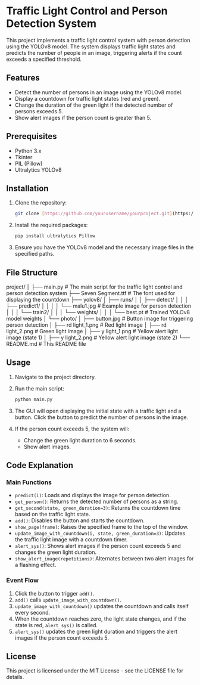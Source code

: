 # Traffic Light Control and Person Detection System

This project implements a traffic light control system with person detection using the YOLOv8 model. The system displays traffic light states and predicts the number of people in an image, triggering alerts if the count exceeds a specified threshold.

## Features

- Detect the number of persons in an image using the YOLOv8 model.
- Display a countdown for traffic light states (red and green).
- Change the duration of the green light if the detected number of persons exceeds 5.
- Show alert images if the person count is greater than 5.

## Prerequisites

- Python 3.x
- Tkinter
- PIL (Pillow)
- Ultralytics YOLOv8

## Installation

1. Clone the repository:
    ```sh
    git clone [https://github.com/yourusername/yourproject.git](https://github.com/Samlue1119/final_project_yolov8.git)
    ```

2. Install the required packages:
    ```sh
    pip install ultralytics Pillow
    ```

3. Ensure you have the YOLOv8 model and the necessary image files in the specified paths.

## File Structure

project/
│
├── main.py # The main script for the traffic light control and person detection system
├── Seven Segment.ttf # The font used for displaying the countdown
├── yolov8/
│ ├── runs/
│ │ ├── detect/
│ │ │ ├── predict1/
│ │ │ │ └── malu1.jpg # Example image for person detection
│ │ │ └── train2/
│ │ │ └── weights/
│ │ │ └── best.pt # Trained YOLOv8 model weights
│ └── photo/
│ ├── button.jpg # Button image for triggering person detection
│ ├── rd light_1.png # Red light image
│ ├── rd light_2.png # Green light image
│ ├── y light_1.png # Yellow alert light image (state 1)
│ ├── y light_2.png # Yellow alert light image (state 2)
└── README.md # This README file

## Usage

1. Navigate to the project directory.

2. Run the main script:
    ```sh
    python main.py
    ```

3. The GUI will open displaying the initial state with a traffic light and a button. Click the button to predict the number of persons in the image.

4. If the person count exceeds 5, the system will:
   - Change the green light duration to 6 seconds.
   - Show alert images.

## Code Explanation

### Main Functions

- `predict(i)`: Loads and displays the image for person detection.
- `get_person()`: Returns the detected number of persons as a string.
- `get_second(state, green_duration=3)`: Returns the countdown time based on the traffic light state.
- `add()`: Disables the button and starts the countdown.
- `show_page(frame)`: Raises the specified frame to the top of the window.
- `update_image_with_countdown(i, state, green_duration=3)`: Updates the traffic light image with a countdown timer.
- `alert_sys()`: Shows alert images if the person count exceeds 5 and changes the green light duration.
- `show_alert_image(repetitions)`: Alternates between two alert images for a flashing effect.

### Event Flow

1. Click the button to trigger `add()`.
2. `add()` calls `update_image_with_countdown()`.
3. `update_image_with_countdown()` updates the countdown and calls itself every second.
4. When the countdown reaches zero, the light state changes, and if the state is red, `alert_sys()` is called.
5. `alert_sys()` updates the green light duration and triggers the alert images if the person count exceeds 5.

## License

This project is licensed under the MIT License - see the LICENSE file for details.
